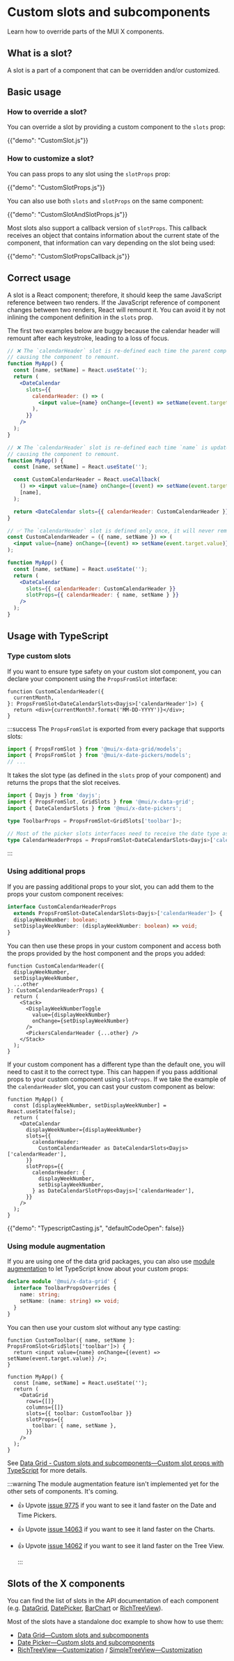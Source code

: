 # Custom slots and subcomponents

<p class="description">Learn how to override parts of the MUI X components.</p>

## What is a slot?

A slot is a part of a component that can be overridden and/or customized.

## Basic usage

### How to override a slot?

You can override a slot by providing a custom component to the `slots` prop:

{{"demo": "CustomSlot.js"}}

### How to customize a slot?

You can pass props to any slot using the `slotProps` prop:

{{"demo": "CustomSlotProps.js"}}

You can also use both `slots` and `slotProps` on the same component:

{{"demo": "CustomSlotAndSlotProps.js"}}

Most slots also support a callback version of `slotProps`.
This callback receives an object that contains information about the current state of the component,
that information can vary depending on the slot being used:

{{"demo": "CustomSlotPropsCallback.js"}}

## Correct usage

A slot is a React component; therefore, it should keep the same JavaScript reference between two renders.
If the JavaScript reference of component changes between two renders, React will remount it.
You can avoid it by not inlining the component definition in the `slots` prop.

The first two examples below are buggy because the calendar header will remount after each keystroke, leading to a loss of focus.

```jsx
// ❌ The `calendarHeader` slot is re-defined each time the parent component renders,
// causing the component to remount.
function MyApp() {
  const [name, setName] = React.useState('');
  return (
    <DateCalendar
      slots={{
        calendarHeader: () => (
          <input value={name} onChange={(event) => setName(event.target.value)} />
        ),
      }}
    />
  );
}
```

```jsx
// ❌ The `calendarHeader` slot is re-defined each time `name` is updated,
// causing the component to remount.
function MyApp() {
  const [name, setName] = React.useState('');

  const CustomCalendarHeader = React.useCallback(
    () => <input value={name} onChange={(event) => setName(event.target.value)} />,
    [name],
  );

  return <DateCalendar slots={{ calendarHeader: CustomCalendarHeader }} />;
}
```

```jsx
// ✅ The `calendarHeader` slot is defined only once, it will never remount.
const CustomCalendarHeader = ({ name, setName }) => (
  <input value={name} onChange={(event) => setName(event.target.value)} />
);

function MyApp() {
  const [name, setName] = React.useState('');
  return (
    <DateCalendar
      slots={{ calendarHeader: CustomCalendarHeader }}
      slotProps={{ calendarHeader: { name, setName } }}
    />
  );
}
```

## Usage with TypeScript

### Type custom slots

If you want to ensure type safety on your custom slot component,
you can declare your component using the `PropsFromSlot` interface:

```tsx
function CustomCalendarHeader({
  currentMonth,
}: PropsFromSlot<DateCalendarSlots<Dayjs>['calendarHeader']>) {
  return <div>{currentMonth?.format('MM-DD-YYYY')}</div>;
}
```

:::success
The `PropsFromSlot` is exported from every package that supports slots:

```ts
import { PropsFromSlot } from '@mui/x-data-grid/models';
import { PropsFromSlot } from '@mui/x-date-pickers/models';
// ...
```

It takes the slot type (as defined in the `slots` prop of your component) and returns the props that the slot receives.

```ts
import { Dayjs } from 'dayjs';
import { PropsFromSlot, GridSlots } from '@mui/x-data-grid';
import { DateCalendarSlots } from '@mui/x-date-pickers';

type ToolbarProps = PropsFromSlot<GridSlots['toolbar']>;

// Most of the picker slots interfaces need to receive the date type as a generic.
type CalendarHeaderProps = PropsFromSlot<DateCalendarSlots<Dayjs>['calendarHeader']>;
```

:::

### Using additional props

If you are passing additional props to your slot, you can add them to the props your custom component receives:

```ts
interface CustomCalendarHeaderProps
  extends PropsFromSlot<DateCalendarSlots<Dayjs>['calendarHeader']> {
  displayWeekNumber: boolean;
  setDisplayWeekNumber: (displayWeekNumber: boolean) => void;
}
```

You can then use these props in your custom component and access both the props provided by the host component
and the props you added:

```tsx
function CustomCalendarHeader({
  displayWeekNumber,
  setDisplayWeekNumber,
  ...other
}: CustomCalendarHeaderProps) {
  return (
    <Stack>
      <DisplayWeekNumberToggle
        value={displayWeekNumber}
        onChange={setDisplayWeekNumber}
      />
      <PickersCalendarHeader {...other} />
    </Stack>
  );
}
```

If your custom component has a different type than the default one, you will need to cast it to the correct type.
This can happen if you pass additional props to your custom component using `slotProps`.
If we take the example of the `calendarHeader` slot, you can cast your custom component as below:

```tsx
function MyApp() {
  const [displayWeekNumber, setDisplayWeekNumber] = React.useState(false);
  return (
    <DateCalendar
      displayWeekNumber={displayWeekNumber}
      slots={{
        calendarHeader:
          CustomCalendarHeader as DateCalendarSlots<Dayjs>['calendarHeader'],
      }}
      slotProps={{
        calendarHeader: {
          displayWeekNumber,
          setDisplayWeekNumber,
        } as DateCalendarSlotProps<Dayjs>['calendarHeader'],
      }}
    />
  );
}
```

{{"demo": "TypescriptCasting.js", "defaultCodeOpen": false}}

### Using module augmentation

If you are using one of the data grid packages,
you can also use [module augmentation](/x/react-data-grid/components/#custom-slot-props-with-typescript) to let TypeScript know about your custom props:

```ts
declare module '@mui/x-data-grid' {
  interface ToolbarPropsOverrides {
    name: string;
    setName: (name: string) => void;
  }
}
```

You can then use your custom slot without any type casting:

```tsx
function CustomToolbar({ name, setName }: PropsFromSlot<GridSlots['toolbar']>) {
  return <input value={name} onChange={(event) => setName(event.target.value)} />;
}

function MyApp() {
  const [name, setName] = React.useState('');
  return (
    <DataGrid
      rows={[]}
      columns={[]}
      slots={{ toolbar: CustomToolbar }}
      slotProps={{
        toolbar: { name, setName },
      }}
    />
  );
}
```

See [Data Grid - Custom slots and subcomponents—Custom slot props with TypeScript](/x/react-data-grid/components/#custom-slot-props-with-typescript) for more details.

:::warning
The module augmentation feature isn't implemented yet for the other sets of components. It's coming.

- 👍 Upvote [issue 9775](https://github.com/mui/mui-x/issues/9775) if you want to see it land faster on the Date and Time Pickers.
- 👍 Upvote [issue 14063](https://github.com/mui/mui-x/issues/14063) if you want to see it land faster on the Charts.
- 👍 Upvote [issue 14062](https://github.com/mui/mui-x/issues/14062) if you want to see it land faster on the Tree View.

  :::

## Slots of the X components

You can find the list of slots in the API documentation of each component (e.g. [DataGrid](/x/api/data-grid/data-grid/#slots), [DatePicker](/x/api/date-pickers/date-picker/#slots), [BarChart](/x/api/charts/bar-chart/#slots) or [RichTreeView](/x/api/tree-view/rich-tree-view/#slots)).

Most of the slots have a standalone doc example to show how to use them:

- [Data Grid—Custom slots and subcomponents](/x/react-data-grid/components/)
- [Date Picker—Custom slots and subcomponents](/x/react-date-pickers/custom-components/)
- [RichTreeView—Customization](/x/react-tree-view/rich-tree-view/customization/) / [SimpleTreeView—Customization](/x/react-tree-view/simple-tree-view/customization/)
